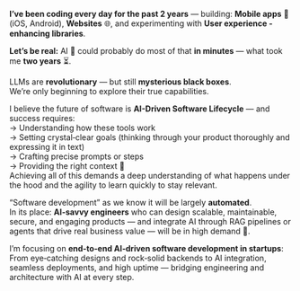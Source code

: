 **I’ve been coding every day for the past 2 years** — building: **Mobile apps** 📱 (iOS, Android), **Websites** 🌐, and experimenting with **User experience -enhancing libraries**.

**Let’s be real:** AI 🤖 could probably do most of that **in minutes** — what took me **two years** ⏳.

LLMs are **revolutionary** — but still **mysterious black boxes**.  
We’re only beginning to explore their true capabilities.

I believe the future of software is **AI-Driven Software Lifecycle** — and success requires:  
→ Understanding how these tools work  
→ Setting crystal‑clear goals (thinking through your product thoroughly and expressing it in text)  
→ Crafting precise prompts or steps   
→ Providing the right context 🧠    
Achieving all of this demands a deep understanding of what happens under the hood and the agility to learn quickly to stay relevant.

“Software development” as we know it will be largely **automated**.  
In its place: **AI-savvy engineers** who can design scalable, maintainable, secure, and engaging products — and integrate AI through RAG pipelines or agents that drive real business value — will be in high demand 🚀.

I’m focusing on **end‑to‑end AI‑driven software development in startups**:  
From eye‑catching designs and rock‑solid backends to AI integration, seamless deployments, and high uptime — bridging engineering and architecture with AI at every step.

